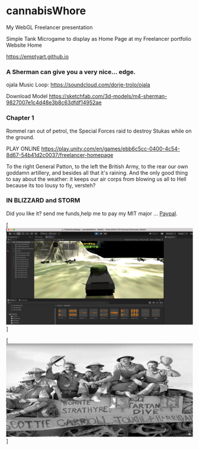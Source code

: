 # cannabisWhore

My WebGL Freelancer presentation 

Simple Tank Microgame to display as Home Page at my  Freelancer portfolio Website Home 

https://emptyart.github.io

### A Sherman can give you a very nice... edge.

ojala Music Loop: https://soundcloud.com/dorje-trolo/ojala

Download Model https://sketchfab.com/3d-models/m4-sherman-9827007e1c4d48e3b8c63dfdf14952ae

### Chapter 1 

Rommel ran out of petrol, the Special Forces raid to destroy Stukas while on the ground.

PLAY ONLINE https://play.unity.com/en/games/ebb6c5cc-0400-4c54-8d67-54b41d2c0037/freelancer-homepage

To the right General Patton, to the left the British Army, to the rear our own goddamn artillery, and besides all that it's raining. And the only good thing to say about the weather: it keeps our air corps from blowing us all to Hell because its too lousy to fly, versteh?


### IN BLIZZARD and STORM

Did you like it? send me funds,help me to pay my MIT major  ... [Paypal](https://www.paypal.me/gospelOfLuke/25).

[![the Falklands are Brithish ... ](https://raw.githubusercontent.com/rgarro/cannabisWhore/main/ma4tankgame.png)]

[![the Falklands are Brithish ... ](https://raw.githubusercontent.com/rgarro/cannabisWhore/main/tartan.PNG)]


